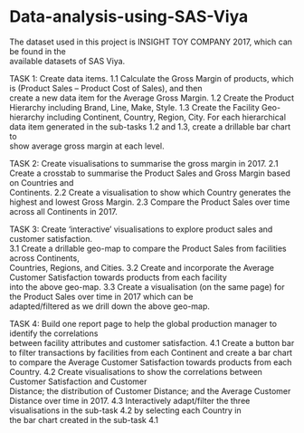 # Data-analysis-using-SAS-Viya

The	 dataset	 used	 in	 this	 project	 is INSIGHT	 TOY COMPANY 2017,	 which	 can	 be	 found	 in	 the	
available	datasets	of	SAS	Viya.

TASK 1:	Create	data	items.
1.1 Calculate	the	Gross	Margin of	products,	which	is	(Product	Sales – Product	Cost	of	Sales),	and	then	
create	a	new	data	item	for	the	Average Gross	Margin.
1.2 Create	the	Product	Hierarchy including	Brand,	Line,	Make,	Style.
1.3 Create	the	Facility	Geo-hierarchy including	Continent,	Country,	Region,	City.
For each	hierarchical	data	item	generated	in the	sub-tasks 1.2	and 1.3,	create	a	drillable	bar	chart to	
show	average	gross	margin	at	each	level.

TASK 2: Create	visualisations	to	summarise	the	gross	margin	in	2017. 
2.1 Create	 a	 crosstab to	 summarise	 the	 Product	 Sales and	 Gross	 Margin based	 on	 Countries and	
Continents.
2.2 Create	a	visualisation	to	show	which	Country generates	the	highest and	lowest	Gross	Margin.
2.3 Compare	the	Product	Sales over	time	across	all	Continents in	2017.

TASK 3: Create	 ‘interactive’ visualisations to	 explore	 product	 sales	 and	 customer	 satisfaction. 																					
3.1 Create	 a	 drillable	 geo-map to	 compare	 the	 Product	 Sales	 from	 facilities	 across	 Continents,	
Countries,	Regions,	and	Cities.
3.2 Create	and	incorporate	the	Average	Customer	Satisfaction towards	products	 from	each	 facility	
into	the	above	geo-map.
3.3 Create	a	visualisation	(on	the	same	page)	for	the	Product	Sales over	time	in	2017	which	can	be	
adapted/filtered as	we	drill	down	the	above	geo-map.

TASK 4: Build	 one	 report	 page	 to	 help	 the	 global	 production	manager	to	 identify	 the	 correlations	
between	facility	attributes	and	customer	satisfaction.
4.1 Create	a	button	bar to	filter	transactions	by	facilities	from	each Continent and	create	a	bar	chart
to	compare	the	Average Customer	Satisfaction towards	products	from	each	Country.
4.2 Create	 visualisations	 to	 show	 the	 correlations between	 Customer	 Satisfaction and	 Customer	
Distance; the	 distribution	 of	 Customer	Distance; and the Average Customer	 Distance over	 time	 in	
2017.
4.3 Interactively	adapt/filter the	three	visualisations	in	the	sub-task	4.2	by	selecting	each	Country in	
the	bar	chart created	in	the	sub-task	4.1
